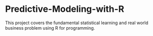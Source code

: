# Predictive-Modeling-with-R
This project covers the fundamental statistical learning and real world business problem using R for programming.
